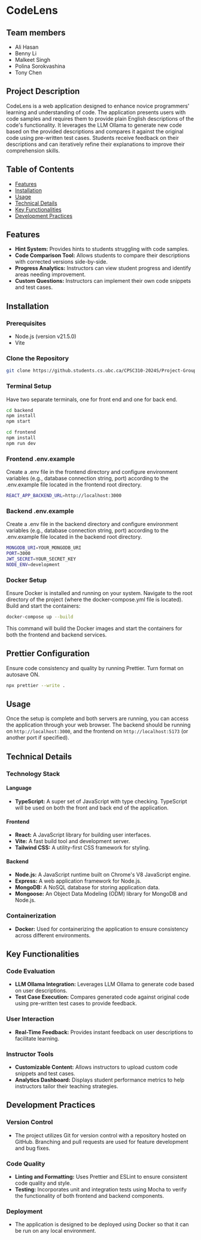 # CodeLens

## Team members

- Ali Hasan
- Benny Li
- Malkeet Singh
- Polina Sorokvashina
- Tony Chen

## Project Description

CodeLens is a web application designed to enhance novice programmers' learning
and understanding of code. The application presents users with code samples and
requires them to provide plain English descriptions of the code's functionality.
It leverages the LLM Ollama to generate new code based on the provided
descriptions and compares it against the original code using pre-written test
cases. Students receive feedback on their descriptions and can iteratively
refine their explanations to improve their comprehension skills.

## Table of Contents

- [Features](#features)
- [Installation](#installation)
- [Usage](#usage)
- [Technical Details](#technical-details)
- [Key Functionalities](#key-functionalities)
- [Development Practices](#development-practices)

## Features

- **Hint System:** Provides hints to students struggling with code samples.
- **Code Comparison Tool:** Allows students to compare their descriptions with
  corrected versions side-by-side.
- **Progress Analytics:** Instructors can view student progress and identify
  areas needing improvement.
- **Custom Questions:** Instructors can implement their own code snippets and
  test cases.

## Installation

### Prerequisites

- Node.js (version v21.5.0)
- Vite

### Clone the Repository

```bash
git clone https://github.students.cs.ubc.ca/CPSC310-2024S/Project-Groups-07-Lab-B.git
```

### Terminal Setup

Have two separate terminals, one for front end and one for back end.

```bash
cd backend
npm install
npm start
```

```bash
cd frontend
npm install
npm run dev
```

### Frontend .env.example

Create a .env file in the frontend directory and configure environment variables
(e.g., database connection string, port) according to the .env.example file
located in the frontend root directory.

```bash
REACT_APP_BACKEND_URL=http://localhost:3000
```

### Backend .env.example

Create a .env file in the backend directory and configure environment variables
(e.g., database connection string, port) according to the .env.example file
located in the backend root directory.

```bash
MONGODB_URI=YOUR_MONGODB_URI
PORT=3000
JWT_SECRET=YOUR_SECRET_KEY
NODE_ENV=development
```

### Docker Setup

Ensure Docker is installed and running on your system. Navigate to the root
directory of the project (where the docker-compose.yml file is located). Build
and start the containers:

```bash
docker-compose up --build
```

This command will build the Docker images and start the containers for both the
frontend and backend services.

## Prettier Configuration

Ensure code consistency and quality by running Prettier. Turn format on autosave
ON.

```bash
npx prettier --write .
```

## Usage

Once the setup is complete and both servers are running, you can access the
application through your web browser. The backend should be running on
`http://localhost:3000`, and the frontend on `http://localhost:5173` (or another
port if specified).

## Technical Details

### Technology Stack

#### Language

- **TypeScript:** A super set of JavaScript with type checking. TypeScript will
  be used on both the front and back end of the application.

#### Frontend

- **React:** A JavaScript library for building user interfaces.
- **Vite:** A fast build tool and development server.
- **Tailwind CSS:** A utility-first CSS framework for styling.

#### Backend

- **Node.js:** A JavaScript runtime built on Chrome's V8 JavaScript engine.
- **Express:** A web application framework for Node.js.
- **MongoDB:** A NoSQL database for storing application data.
- **Mongoose:** An Object Data Modeling (ODM) library for MongoDB and Node.js.

### Containerization

- **Docker:** Used for containerizing the application to ensure consistency
  across different environments.

## Key Functionalities

### Code Evaluation

- **LLM Ollama Integration:** Leverages LLM Ollama to generate code based on
  user descriptions.
- **Test Case Execution:** Compares generated code against original code using
  pre-written test cases to provide feedback.

### User Interaction

- **Real-Time Feedback:** Provides instant feedback on user descriptions to
  facilitate learning.

### Instructor Tools

- **Customizable Content:** Allows instructors to upload custom code snippets
  and test cases.
- **Analytics Dashboard:** Displays student performance metrics to help
  instructors tailor their teaching strategies.

## Development Practices

### Version Control

- The project utilizes Git for version control with a repository hosted on
  GitHub. Branching and pull requests are used for feature development and bug
  fixes.

### Code Quality

- **Linting and Formatting:** Uses Prettier and ESLint to ensure consistent code
  quality and style.
- **Testing:** Incorporates unit and integration tests using Mocha to verify the
  functionality of both frontend and backend components.

### Deployment

- The application is designed to be deployed using Docker so that it can be run
  on any local environment.
